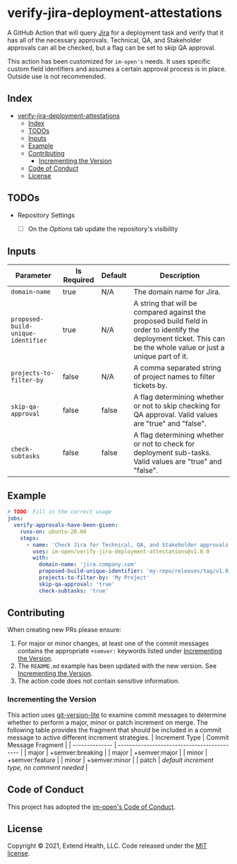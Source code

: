 # verify-jira-deployment-attestations

A GitHub Action that will query [Jira](https://www.atlassian.com/software/jira) for a deployment task and verify that it has all of the necessary approvals. Technical, QA, and Stakeholder approvals can all be checked, but a flag can be set to skip QA approval.

This action has been customized for `im-open's` needs. It uses specific custom field identifiers and assumes a certain approval process is in place. Outside use is not recommended.

## Index

- [verify-jira-deployment-attestations](#verify-jira-deployment-attestations)
  - [Index](#index)
  - [TODOs](#todos)
  - [Inputs](#inputs)
  - [Example](#example)
  - [Contributing](#contributing)
    - [Incrementing the Version](#incrementing-the-version)
  - [Code of Conduct](#code-of-conduct)
  - [License](#license)
  
## TODOs 
- Repository Settings
  - [ ] On the *Options* tab update the repository's visibility
    

## Inputs
| Parameter                          | Is Required | Default | Description                                                                                                                                                          |
| ---------------------------------- | ----------- | ------- | -------------------------------------------------------------------------------------------------------------------------------------------------------------------- |
| `domain-name`                      | true        | N/A     | The domain name for Jira.                                                                                                                                            |
| `proposed-build-unique-identifier` | true        | N/A     | A string that will be compared against the proposed build field in order to identify the deployment ticket. This can be the whole value or just a unique part of it. |
| `projects-to-filter-by`            | false       | N/A     | A comma separated string of project names to filter tickets by.                                                                                                      |
| `skip-qa-approval`                 | false       | false   | A flag determining whether or not to skip checking for QA approval. Valid values are "true" and "false".                                                             |
| `check-subtasks`                   | false       | false   | A flag determining whether or not to check for deployment sub-tasks. Valid values are "true" and "false".                                                            |

## Example

```yml
# TODO: Fill in the correct usage
jobs:
  verify-approvals-have-been-given:
    runs-on: ubuntu-20.04
    steps:
      - name: 'Check Jira for Technical, QA, and Stakeholder approvals'
        uses: im-open/verify-jira-deployment-attestations@v1.0.0
        with:
          domain-name: 'jira.company.com'
          proposed-build-unique-identifier: 'my-repo/releases/tag/v1.0.0'
          projects-to-filter-by: 'My Project'
          skip-qa-approval: 'true'
          check-subtasks: 'true'
```

## Contributing

When creating new PRs please ensure:
1. For major or minor changes, at least one of the commit messages contains the appropriate `+semver:` keywords listed under [Incrementing the Version](#incrementing-the-version).
2. The `README.md` example has been updated with the new version.  See [Incrementing the Version](#incrementing-the-version).
3. The action code does not contain sensitive information.

### Incrementing the Version

This action uses [git-version-lite] to examine commit messages to determine whether to perform a major, minor or patch increment on merge.  The following table provides the fragment that should be included in a commit message to active different increment strategies.
| Increment Type | Commit Message Fragment                     |
| -------------- | ------------------------------------------- |
| major          | +semver:breaking                            |
| major          | +semver:major                               |
| minor          | +semver:feature                             |
| minor          | +semver:minor                               |
| patch          | *default increment type, no comment needed* |

## Code of Conduct

This project has adopted the [im-open's Code of Conduct](https://github.com/im-open/.github/blob/master/CODE_OF_CONDUCT.md).

## License

Copyright &copy; 2021, Extend Health, LLC. Code released under the [MIT license](LICENSE).

[git-version-lite]: https://github.com/im-open/git-version-lite